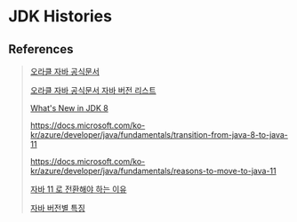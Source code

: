 # JDK Histories


## References

> [오라클 자바 공식문서](http://docs.oracle.com/javase/)
> 
> [오라클 자바 공식문서 자바 버전 리스트](https://docs.oracle.com/en/java/javase/index.html)
>
> [What's New in JDK 8](https://www.oracle.com/java/technologies/javase/8-whats-new.html)
>
> https://docs.microsoft.com/ko-kr/azure/developer/java/fundamentals/transition-from-java-8-to-java-11
>
> https://docs.microsoft.com/ko-kr/azure/developer/java/fundamentals/reasons-to-move-to-java-11
> 
> [자바 11 로 전환해야 하는 이유](https://okky.kr/article/784365)
> 
> [자바 버전별 특징](https://www.skyer9.pe.kr/wordpress/?p=287)
